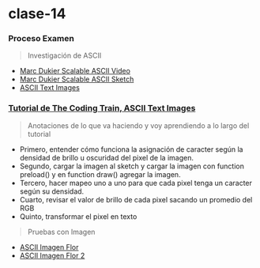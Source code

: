 # clase-14
### Proceso Examen
> Investigación de ASCII
- [Marc Dukier Scalable ASCII Video](https://youtu.be/x0x-tvZJLfw?si=6bdHsgg7OXyctKHs)
- [Marc Dukier Scalable ASCII Sketch](https://editor.p5js.org/marcduiker/sketches/0VmrsB_8O)
- [ASCII Text Images](https://youtu.be/55iwMYv8tGI?si=iMaGy9DTEqQv1VH1)

### [Tutorial de The Coding Train, ASCII Text Images](https://youtu.be/55iwMYv8tGI?si=DP2R5r8jrB71Djy7)

> Anotaciones de lo que va haciendo y voy aprendiendo a lo largo del tutorial

- Primero, entender cómo funciona la asignación de caracter según la densidad de brillo u oscuridad del pixel de la imagen.
- Segundo, cargar la imagen al sketch y cargar la imagen con function preload() y en function draw() agregar la imagen.
- Tercero, hacer mapeo uno a uno para que cada pixel tenga un caracter según su densidad.
- Cuarto, revisar el valor de brillo de cada pixel sacando un promedio del RGB
- Quinto, transformar el pixel en texto

> Pruebas con Imagen
- [ASCII Imagen Flor](https://editor.p5js.org/daniellasarai/sketches/_CxYBktuh)
- [ASCII Imagen Flor 2](https://editor.p5js.org/daniellasarai/sketches/0igG_06mG)
